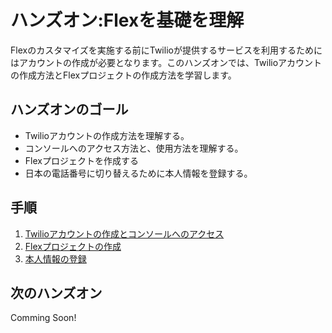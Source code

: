 #  ハンズオン:Flexを基礎を理解

Flexのカスタマイズを実施する前にTwilioが提供するサービスを利用するためにはアカウントの作成が必要となります。このハンズオンでは、Twilioアカウントの作成方法とFlexプロジェクトの作成方法を学習します。

## ハンズオンのゴール
- Twilioアカウントの作成方法を理解する。
- コンソールへのアクセス方法と、使用方法を理解する。
- Flexプロジェクトを作成する
- 日本の電話番号に切り替えるために本人情報を登録する。

## 手順
1. [Twilioアカウントの作成とコンソールへのアクセス](./01-01-Signup.md)
3. [Flexプロジェクトの作成](./01-02-CreateFlexProject.md)
2. [本人情報の登録](./01-03-RegisterIdentity.md)

## 次のハンズオン

Comming Soon!